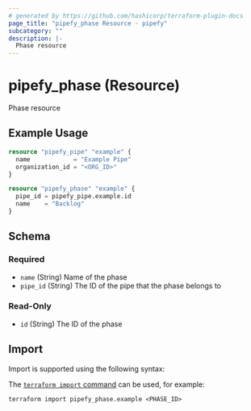 ```yaml
---
# generated by https://github.com/hashicorp/terraform-plugin-docs
page_title: "pipefy_phase Resource - pipefy"
subcategory: ""
description: |-
  Phase resource
---
```


# pipefy_phase (Resource)

Phase resource

## Example Usage

```terraform
resource "pipefy_pipe" "example" {
  name            = "Example Pipe"
  organization_id = "<ORG_ID>"
}

resource "pipefy_phase" "example" {
  pipe_id = pipefy_pipe.example.id
  name    = "Backlog"
}
```

<!-- schema generated by tfplugindocs -->
## Schema

### Required

- `name` (String) Name of the phase
- `pipe_id` (String) The ID of the pipe that the phase belongs to

### Read-Only

- `id` (String) The ID of the phase

## Import

Import is supported using the following syntax:

The [`terraform import` command](https://developer.hashicorp.com/terraform/cli/commands/import) can be used, for example:

```shell
terraform import pipefy_phase.example <PHASE_ID>
```
